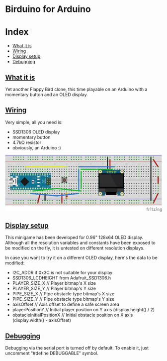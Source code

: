 # Birduino for Arduino
# Index
- <a href="#what-it-is">What it is</a>
- <a href="#wiring">Wiring</a>
- <a href="#display-setup">Display setup</a>
- <a href="#debugging">Debugging</a>

## [What it is](#what-it-is)
Yet another Flappy Bird clone, this time playable on an Arduino with a momentary button and an OLED display.

## [Wiring](#wiring)
Very simple, all you need is:
- SSD1306 OLED display
- momentary button
- 4.7kΩ resistor
- obviously, an Arduino :)

![Alt text](wiring.jpg?raw=true "Wiring")

## [Display setup](#display-setup)
This minigame has been developed for 0.96" 128x64 OLED display. Although all the resolution variables and constants have been exposed to be modified on the fly, it is untested on different resolution displays.

In case you want to try it on a different OLED display, here's the data to be modified:
- I2C_ADDR if 0x3C is not suitable for your display
- SSD1306_LCDHEIGHT from Adafruit_SSD1306.h
- PLAYER_SIZE_X // Player bitmap's X size
- PLAYER_SIZE_Y // Player bitmap's Y size
- PIPE_SIZE_X // Pipe obstacle type bitmap's X size
- PIPE_SIZE_Y // Pipe obstacle type bitmap's Y size
- axisOffset // Axis offset to define a safe screen area
- playerPositionY // Initial player position on Y axis (display.height() / 2)
- obstacleInitialPositionX // Initial obstacle position on X axis (display.width() - axisOffset)

## [Debugging](#debugging)
Debugging via the serial port is turned off by default. To enable it, just uncomment "#define DEBUGGABLE" symbol.
